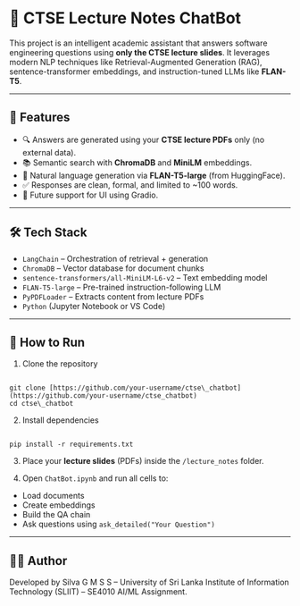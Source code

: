 # 🤖 CTSE Lecture Notes ChatBot

This project is an intelligent academic assistant that answers software engineering questions using **only the CTSE lecture slides**. It leverages modern NLP techniques like Retrieval-Augmented Generation (RAG), sentence-transformer embeddings, and instruction-tuned LLMs like **FLAN-T5**.

---

## 📌 Features

- 🔍 Answers are generated using your **CTSE lecture PDFs** only (no external data).
- 📚 Semantic search with **ChromaDB** and **MiniLM** embeddings.
- 🧠 Natural language generation via **FLAN-T5-large** (from HuggingFace).
- ✅ Responses are clean, formal, and limited to ~100 words.
- 💬 Future support for UI using Gradio.

---

## 🛠️ Tech Stack

- `LangChain` – Orchestration of retrieval + generation
- `ChromaDB` – Vector database for document chunks
- `sentence-transformers/all-MiniLM-L6-v2` – Text embedding model
- `FLAN-T5-large` – Pre-trained instruction-following LLM
- `PyPDFLoader` – Extracts content from lecture PDFs
- `Python` (Jupyter Notebook or VS Code)

---

## 🚀 How to Run

1. Clone the repository  
```

git clone [https://github.com/your-username/ctse\_chatbot](https://github.com/your-username/ctse_chatbot)
cd ctse\_chatbot

```

2. Install dependencies  
```

pip install -r requirements.txt

```

3. Place your **lecture slides** (PDFs) inside the `/lecture_notes` folder.

4. Open `ChatBot.ipynb` and run all cells to:
- Load documents
- Create embeddings
- Build the QA chain
- Ask questions using `ask_detailed("Your Question")`

---


## 👨‍💻 Author

Developed by Silva G M S S – University of Sri Lanka Institute of Information Technology (SLIIT) – SE4010 AI/ML Assignment.
```



